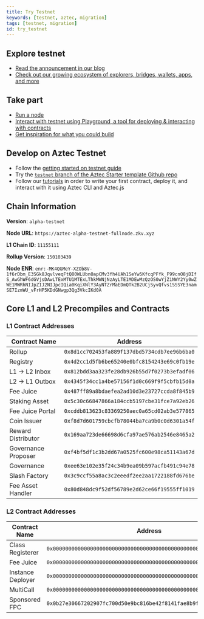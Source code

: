 ```yaml
---
title: Try Testnet
keywords: [testnet, aztec, migration]
tags: [testnet, migration]
id: try_testnet
---
```


## Explore testnet

- [Read the announcement in our blog](https://aztec.network/blog)
- [Check out our growing ecosystem of explorers, bridges, wallets, apps, and more](https://aztec.network/ecosystem)

## Take part

- [Run a node](./the_aztec_network/guides/run_nodes/how_to_run_sequencer.md)
- [Interact with testnet using Playground, a tool for deploying & interacting with contracts](https://play.aztec.network/)
- [Get inspiration for what you could build](./developers/inspiration.md)

## Develop on Aztec Testnet

- Follow the [getting started on testnet guide](./developers/guides/getting_started_on_testnet.md)
- Try the [`testnet` branch of the Aztec Starter template Github repo](https://github.com/AztecProtocol/aztec-starter/tree/testnet)
- Follow our [tutorials](./developers/tutorials/codealong/contract_tutorials/counter_contract.md) in order to write your first contract, deploy it, and interact with it using Aztec CLI and Aztec.js

## Chain Information

**Version**: `alpha-testnet`

**Node URL**: `https://aztec-alpha-testnet-fullnode.zkv.xyz`

**L1 Chain ID**: `11155111`

**Rollup Version**: `150103439`

**Node ENR**: `enr:-MK4QGMeY-XZOb8V-1f6rDbm_E3SGk8JqvlveqFtQ80WLUbnOapCMv3fh4UAh1SeYw5KfcqPFfk_F99cnO8jDIfS_AwGhWF6dGVjsDAwLTExMTU1MTExLThkMWNjNzAyLTE1MDEwMzQzOS0wYjZiNWY2Yy0wZWE1MWRhNIJpZIJ2NIJpcIQia0KqiXNlY3AyNTZrMaEDmQTk2B2UCjSyvQfvs1SSSYE3namSE7IzmWU_vFrHP5KDdGNwgp3Qg3VkcIKd0A`

## Core L1 and L2 Precompiles and Contracts

### L1 Contract Addresses

| Contract Name       | Address                                      |
| ------------------- | -------------------------------------------- |
| Rollup              | `0x8d1cc702453fa889f137dbd5734cdb7ee96b6ba0` |
| Registry            | `0x4d2cc1d5fb6be65240e0bfc8154243e69c0fb19e` |
| L1 → L2 Inbox       | `0x812bdd3aa323fe28db926b55d7f0273b3efadf06` |
| L2 → L1 Outbox      | `0x4345f34cc1a4be57156f1d0c669f9f5cbfb15d0a` |
| Fee Juice           | `0x487ff89a8bdaefea2ad10d3e23727ccda8f845b9` |
| Staking Asset       | `0x5c30c66847866a184ccb5197cbe31fce7a92eb26` |
| Fee Juice Portal    | `0xcddb813623c83369250aec0a65cd02ab3e577865` |
| Coin Issuer         | `0xf8d7d601759cbcfb78044ba7ca9b0c0d6301a54f` |
| Reward Distributor  | `0x169aa723de66698d6cfa97ae576ab2546e8465a2` |
| Governance Proposer | `0xf4bf5df1c3b2dd67a0525fc600e98ca51143a67d` |
| Governance          | `0xee63e102e35f24c34b9ea09b597acfb491c94e78` |
| Slash Factory       | `0x3c9ccf55a8ac3c2eeedf2ee2aa1722188fd676be` |
| Fee Asset Handler   | `0x80d848dc9f52df56789e2d62ce66f19555ff1019` |

### L2 Contract Addresses

| Contract Name     | Address                                                              |
| ----------------- | -------------------------------------------------------------------- |
| Class Registerer  | `0x0000000000000000000000000000000000000000000000000000000000000003` |
| Fee Juice         | `0x0000000000000000000000000000000000000000000000000000000000000005` |
| Instance Deployer | `0x0000000000000000000000000000000000000000000000000000000000000002` |
| MultiCall         | `0x0000000000000000000000000000000000000000000000000000000000000004` |
| Sponsored FPC     | `0x0b27e30667202907fc700d50e9bc816be42f8141fae8b9f2281873dbdb9fc2e5` |
